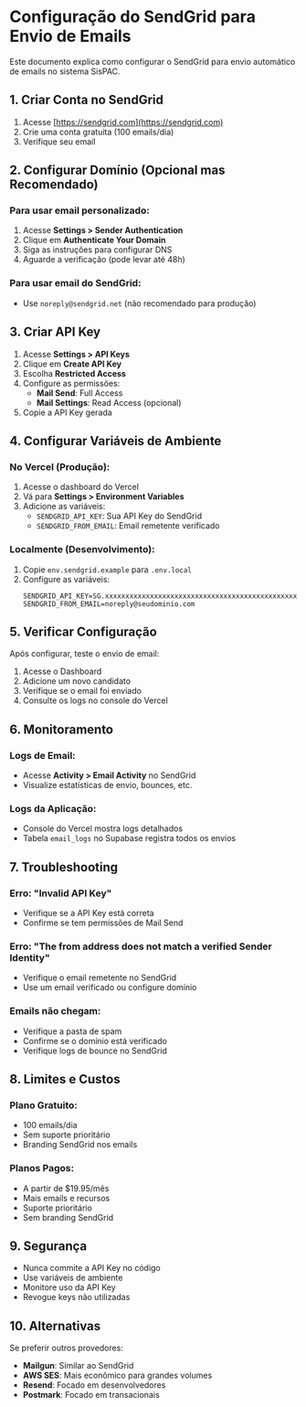 # Configuração do SendGrid para Envio de Emails

Este documento explica como configurar o SendGrid para envio automático de emails no sistema SisPAC.

## 1. Criar Conta no SendGrid

1. Acesse [https://sendgrid.com](https://sendgrid.com)
2. Crie uma conta gratuita (100 emails/dia)
3. Verifique seu email

## 2. Configurar Domínio (Opcional mas Recomendado)

### Para usar email personalizado:
1. Acesse **Settings > Sender Authentication**
2. Clique em **Authenticate Your Domain**
3. Siga as instruções para configurar DNS
4. Aguarde a verificação (pode levar até 48h)

### Para usar email do SendGrid:
- Use `noreply@sendgrid.net` (não recomendado para produção)

## 3. Criar API Key

1. Acesse **Settings > API Keys**
2. Clique em **Create API Key**
3. Escolha **Restricted Access**
4. Configure as permissões:
   - **Mail Send**: Full Access
   - **Mail Settings**: Read Access (opcional)
5. Copie a API Key gerada

## 4. Configurar Variáveis de Ambiente

### No Vercel (Produção):
1. Acesse o dashboard do Vercel
2. Vá para **Settings > Environment Variables**
3. Adicione as variáveis:
   - `SENDGRID_API_KEY`: Sua API Key do SendGrid
   - `SENDGRID_FROM_EMAIL`: Email remetente verificado

### Localmente (Desenvolvimento):
1. Copie `env.sendgrid.example` para `.env.local`
2. Configure as variáveis:
   ```env
   SENDGRID_API_KEY=SG.xxxxxxxxxxxxxxxxxxxxxxxxxxxxxxxxxxxxxxxxxxxxxxxxxxxxxxxxxxxxxxxx
   SENDGRID_FROM_EMAIL=noreply@seudominio.com
   ```

## 5. Verificar Configuração

Após configurar, teste o envio de email:

1. Acesse o Dashboard
2. Adicione um novo candidato
3. Verifique se o email foi enviado
4. Consulte os logs no console do Vercel

## 6. Monitoramento

### Logs de Email:
- Acesse **Activity > Email Activity** no SendGrid
- Visualize estatísticas de envio, bounces, etc.

### Logs da Aplicação:
- Console do Vercel mostra logs detalhados
- Tabela `email_logs` no Supabase registra todos os envios

## 7. Troubleshooting

### Erro: "Invalid API Key"
- Verifique se a API Key está correta
- Confirme se tem permissões de Mail Send

### Erro: "The from address does not match a verified Sender Identity"
- Verifique o email remetente no SendGrid
- Use um email verificado ou configure domínio

### Emails não chegam:
- Verifique a pasta de spam
- Confirme se o domínio está verificado
- Verifique logs de bounce no SendGrid

## 8. Limites e Custos

### Plano Gratuito:
- 100 emails/dia
- Sem suporte prioritário
- Branding SendGrid nos emails

### Planos Pagos:
- A partir de $19.95/mês
- Mais emails e recursos
- Suporte prioritário
- Sem branding SendGrid

## 9. Segurança

- Nunca commite a API Key no código
- Use variáveis de ambiente
- Monitore uso da API Key
- Revogue keys não utilizadas

## 10. Alternativas

Se preferir outros provedores:
- **Mailgun**: Similar ao SendGrid
- **AWS SES**: Mais econômico para grandes volumes
- **Resend**: Focado em desenvolvedores
- **Postmark**: Focado em transacionais
